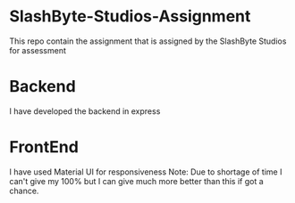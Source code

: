 # SlashByte-Studios-Assignment
This repo contain the assignment that is assigned by the SlashByte Studios for assessment 
# Backend
I have developed the backend in express
# FrontEnd
I have used Material UI for responsiveness
Note: Due to shortage of time I can't give my 100% but I can give much more better than this if got a chance.
